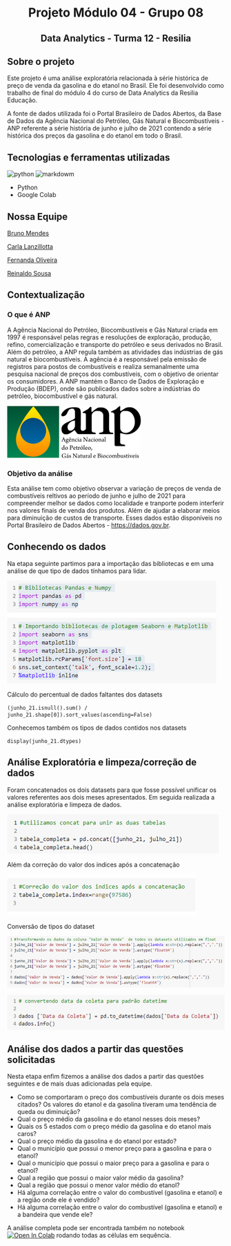 
# <p align="center"> Projeto Módulo 04 - Grupo 08 

## <p align="center"> Data Analytics - Turma 12 - Resilia
  


## **Sobre o projeto**

Este projeto é uma análise exploratória relacionada à série histórica de preço de venda da gasolina e do etanol no Brasil. 
Ele foi desenvolvido como trabalho de final do módulo 4 do curso de Data Analytics da Resilia Educação.  

A fonte de dados utilizada foi o Portal Brasileiro de Dados Abertos, da Base de Dados da Agência Nacional do Petróleo, Gás Natural e Biocombustíveis - ANP referente a série história de junho e julho de 2021 contendo a série histórica dos preços da gasolina e do etanol em todo o Brasil.

## **Tecnologias e ferramentas utilizadas**
  
  ![python](https://img.shields.io/badge/Python-14354C?style=for-the-badge&logo=python&logoColor=white)
  ![markdowm](https://img.shields.io/badge/Markdown-000000?style=for-the-badge&logo=markdown&logoColor=white)
      
  * Python
  * Google Colab 


## **Nossa Equipe**

[Bruno Mendes](https://github.com/Brunoka02)

[Carla Lanzillotta](https://github.com/CarlaLanzillotta)

[Fernanda Oliveira](https://github.com/FernandaBz)  

[Reinaldo Sousa](https://github.com/reinaldos)

  
## Contextualização 
  
### **O que é ANP**

A Agência Nacional do Petróleo, Biocombustíveis e Gás Natural criada em 1997 é responsável pelas regras e resoluções de exploração, produção, refino, comercialização e transporte do petróleo e seus derivados no Brasil. Além do petróleo, a ANP regula também as atividades das indústrias de gás natural e biocombustíveis.
A agência é a responsável pela emissão de registros para postos de combustíveis e realiza semanalmente uma pesquisa nacional de preços dos combustíveis, com o objetivo de orientar os consumidores.
A ANP mantém o Banco de Dados de Exploração e Produção (BDEP), onde são publicados dados sobre a indústrias do petróleo, biocombustível e gás natural.


![anp](https://github.com/Brunoka02/Projeto_4/blob/main/Anp-logo-3menor.png)

### **Objetivo da análise**
Esta análise tem como objetivo observar a variação de preços de venda de combustíveis reltivos ao período de junho e julho de 2021 para compreender melhor se dados como localidade e tranporte podem interferir nos valores finais de venda dos produtos. Além de ajudar a elaborar meios para diminuição de custos de transporte. Esses dados estão disponíveis no Portal Brasileiro de Dados Abertos - https://dados.gov.br.

## **Conhecendo os dados**
Na etapa seguinte partimos para a importação das bibliotecas e em uma análise de que tipo de dados tínhamos para lidar.

![import10](https://github.com/Brunoka02/Projeto_4/blob/main/10.png)

Cálculo do percentual de dados faltantes dos datasets
```
(junho_21.isnull().sum() / junho_21.shape[0]).sort_values(ascending=False)
```

Conhecemos também os tipos de dados contidos nos datasets
```
display(junho_21.dtypes)
```

## **Análise Exploratória e limpeza/correção de dados**  
Foram concatenados os dois datasets para que fosse possível unificar os valores referentes aos dois meses apresentados. 
Em seguida realizada a análise exploratória e limpeza de dados.  
    
![import12](https://github.com/Brunoka02/Projeto_4/blob/main/20.png)

Além da correção do valor dos indices após a concatenação  
  
![import1](https://github.com/Brunoka02/Projeto_4/blob/main/13.png)
 
Conversão de tipos do dataset

![import1](https://github.com/Brunoka02/Projeto_4/blob/main/18.png)

![import1](https://github.com/Brunoka02/Projeto_4/blob/main/19.png)
  
## **Análise dos dados a partir das questões solicitadas**
Nesta etapa enfim fizemos a análise dos dados a partir das questões seguintes e de mais duas adicionadas pela equipe.
  
* Como se comportaram o preço dos combustíveis durante os dois meses
citados? Os valores do etanol e da gasolina tiveram uma tendência de
queda ou diminuição?
* Qual o preço médio da gasolina e do etanol nesses dois meses?
* Quais os 5 estados com o preço médio da gasolina e do etanol mais
caros?
* Qual o preço médio da gasolina e do etanol por estado?
* Qual o município que possui o menor preço para a gasolina e para o
etanol?
* Qual o município que possui o maior preço para a gasolina e para o
etanol?
* Qual a região que possui o maior valor médio da gasolina?
* Qual a região que possui o menor valor médio do etanol?
* Há alguma correlação entre o valor do combustível (gasolina e etanol) e a
região onde ele é vendido?
* Há alguma correlação entre o valor do combustível (gasolina e etanol) e a
bandeira que vende ele?

A análise completa pode ser encontrada também no notebook [![Open In Colab](https://colab.research.google.com/assets/colab-badge.svg)](https://colab.research.google.com/drive/1VQKz_G_0E1aWVDdx6PJsTLT10oMhsRE6#scrollTo=XtYjHHVm_Cha) rodando todas as células em sequência.
  

